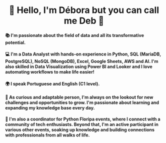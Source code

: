 <div align="center">
  <h1>🌼 Hello, I'm Débora but you can call me Deb 🌼</h1>
</div>

#### 📚 I'm passionate about the field of data and all its transformative potential.
#### 💻 I'm a Data Analyst with hands-on experience in Python, SQL (MariaDB, PostgreSQL), NoSQL (MongoDB), Excel, Google Sheets, AWS and AI. I'm also skilled in Data Visualization using Power BI and Looker and I love automating workflows to make life easier!
#### 🌍 I speak Portuguese and English (C1 level).
#### 🌱 As curious and adaptable person, I'm always on the lookout for new challenges and opportunities to grow. I'm passionate about learning and expanding my knowledge base every day. 
#### 🎉 I'm also a coordinator for Python Floripa events, where I connect with a community of tech enthusiasts. Beyond that, I'm an active participant in various other events, soaking up knowledge and building connections with professionals from all walks of life.
